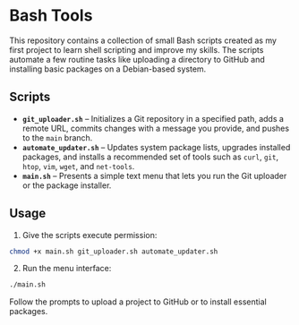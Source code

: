 # Bash Tools

This repository contains a collection of small Bash scripts created as my first project to learn shell scripting and improve my skills. The scripts automate a few routine tasks like uploading a directory to GitHub and installing basic packages on a Debian-based system.

## Scripts

- **`git_uploader.sh`** – Initializes a Git repository in a specified path, adds a remote URL, commits changes with a message you provide, and pushes to the `main` branch.
- **`automate_updater.sh`** – Updates system package lists, upgrades installed packages, and installs a recommended set of tools such as `curl`, `git`, `htop`, `vim`, `wget`, and `net-tools`.
- **`main.sh`** – Presents a simple text menu that lets you run the Git uploader or the package installer.

## Usage

1. Give the scripts execute permission:

```bash
chmod +x main.sh git_uploader.sh automate_updater.sh
```

2. Run the menu interface:

```bash
./main.sh
```

Follow the prompts to upload a project to GitHub or to install essential packages.
